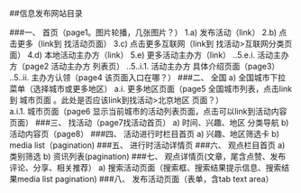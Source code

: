 ##信息发布网站目录

###一、 首页（page1。图片轮播，几张图片？）
1.a) 发布活动（link）
2.b) 点击更多（link到 找活动页面）
3.c) 点击更多互联网（link到 找活动>互联网分类页面）
4.d) 本地活动主办方（link）
5.e) 更多活动主办方（link）
..5.e.i. 活动主办方（page2 活动主办方 列表页）
..5..i.1. 活动主办方 具体介绍页面（page3）
..5..ii. 主办方认领（page4  该页面入口在哪？）
###二、 全国 
a) 全国城市下拉菜单（选择城市或更多地区）
a.i. 更多地区页面（page5 全国城市列表，点击link到 城市页面 。此处是否应该link到找活动>北京地区 页面？）  
a.i.1. 城市页面（page6 显示当前城市的活动列表页面，点击可以link到活动内容页面）
###三、 找活动（page7找活动首页）
a) 时间、兴趣、地区 分类导航
b) 活动内容页（page8）
###四、 活动进行时栏目首页
a) 兴趣、地区筛选卡
b) media list（pagination)
###五、   进行时活动详情页
###六、 观点栏目首页
a) 类别筛选
b) 资讯列表(pagination)
###七、   观点详情页(文章，尾含点赞、发布评论、分享、相关推荐）
a) 搜索活动页面（搜索框、搜索结果提示信息、搜索结果media list pagination)
###八、 发布活动页面（表单，含tab text area）
